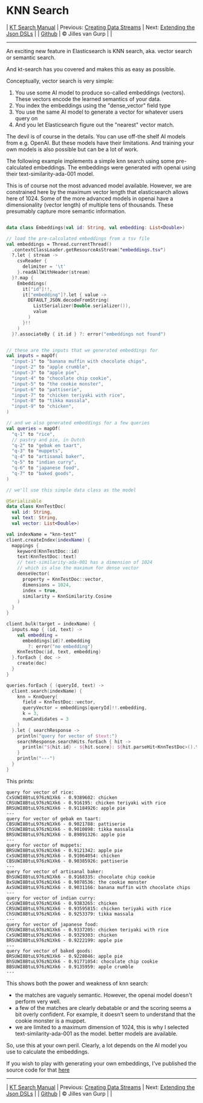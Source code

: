 # KNN Search 

| [KT Search Manual](README.md) | Previous: [Creating Data Streams](DataStreams.md) | Next: [Extending the Json DSLs](ExtendingTheDSL.md) |
| [Github](https://github.com/jillesvangurp/kt-search) | &copy; Jilles van Gurp |  |

---                

An exciting new feature in Elasticsearch is KNN search, aka. vector search or semantic search.

And kt-search has you covered and makes this as easy as possible.

Conceptually, vector search is very simple:

1. You use some AI model to produce so-called embeddings (vectors). 
These vectors encode the learned semantics of your data.
1. You index the embeddings using the "dense_vector" field type
1. You use the same AI model to generate a vector for whatever users query on
1. And you let Elasticsearch figure out the "nearest" vector match.

The devil is of course in the details. You can use off-the shelf AI models from e.g. OpenAI. But these 
models have their limitations. And training your own models is also possible but can be a lot of work.
        
The following example implements a simple knn search using some pre-calculated embeddings.
The embeddings were generated with openai using their text-similarity-ada-001 model.

This is of course not the most advanced model available. However, we are constrained here by the maximum vector length
that elasticsearch allows here of 1024. Some of the more advanced models in openai have a dimensionality 
(vector length) of multiple tens of thousands. These presumably capture more semantic information.

```kotlin

data class Embeddings(val id: String, val embedding: List<Double>)

// load the pre-calculated embeddings from a tsv file
val embeddings = Thread.currentThread()
  .contextClassLoader.getResourceAsStream("embeddings.tsv")
  ?.let { stream ->
    csvReader {
      delimiter = '\t'
    }.readAllWithHeader(stream)
  }?.map {
    Embeddings(
      it["id"]!!,
      it["embedding"]?.let { value ->
        DEFAULT_JSON.decodeFromString(
          ListSerializer(Double.serializer()),
          value
        )
      }!!
    )
  }?.associateBy { it.id } ?: error("embeddings not found")


// these are the inputs that we generated embeddings for
val inputs = mapOf(
  "input-1" to "banana muffin with chocolate chips",
  "input-2" to "apple crumble",
  "input-3" to "apple pie",
  "input-4" to "chocolate chip cookie",
  "input-5" to "the cookie monster",
  "input-6" to "pattiserie",
  "input-7" to "chicken teriyaki with rice",
  "input-8" to "tikka massala",
  "input-9" to "chicken",
)

// and we also generated embeddings for a few queries
val queries = mapOf(
  "q-1" to "rice",
  // pastry and pie, in Dutch
  "q-2" to "gebak en taart",
  "q-3" to "muppets",
  "q-4" to "artisanal baker",
  "q-5" to "indian curry",
  "q-6" to "japanese food",
  "q-7" to "baked goods",
)

// we'll use this simple data class as the model

@Serializable
data class KnnTestDoc(
  val id: String,
  val text: String,
  val vector: List<Double>)

val indexName = "knn-test"
client.createIndex(indexName) {
  mappings {
    keyword(KnnTestDoc::id)
    text(KnnTestDoc::text)
    // text-similarity-ada-001 has a dimension of 1024
    // which is also the maximum for dense vector
    denseVector(
      property = KnnTestDoc::vector,
      dimensions = 1024,
      index = true,
      similarity = KnnSimilarity.Cosine
    )
  }
}

client.bulk(target = indexName) {
  inputs.map { (id, text) ->
    val embedding =
      embeddings[id]?.embedding
        ?: error("no embedding")
    KnnTestDoc(id, text, embedding)
  }.forEach { doc ->
    create(doc)
  }
}

queries.forEach { (queryId, text) ->
  client.search(indexName) {
    knn = KnnQuery(
      field = KnnTestDoc::vector,
      queryVector = embeddings[queryId]!!.embedding,
      k = 3,
      numCandidates = 3
    )
  }.let { searchResponse ->
    println("query for vector of $text:")
    searchResponse.searchHits.forEach { hit ->
      println("${hit.id} - ${hit.score}: ${hit.parseHit<KnnTestDoc>().text}")
    }
    println("---")
  }
}
```

This prints:

```text
query for vector of rice:
CxSUWI8BtuL976zN1Xk6 - 0.9389602: chicken
CRSUWI8BtuL976zN1Xk6 - 0.916195: chicken teriyaki with rice
BRSUWI8BtuL976zN1Xk6 - 0.91184926: apple pie
---
query for vector of gebak en taart:
CBSUWI8BtuL976zN1Xk6 - 0.9021788: pattiserie
ChSUWI8BtuL976zN1Xk6 - 0.9010898: tikka massala
BRSUWI8BtuL976zN1Xk6 - 0.89891326: apple pie
---
query for vector of muppets:
BRSUWI8BtuL976zN1Xk6 - 0.9121342: apple pie
CxSUWI8BtuL976zN1Xk6 - 0.91064054: chicken
CBSUWI8BtuL976zN1Xk6 - 0.90385926: pattiserie
---
query for vector of artisanal baker:
BhSUWI8BtuL976zN1Xk6 - 0.9168335: chocolate chip cookie
BxSUWI8BtuL976zN1Xk6 - 0.9078536: the cookie monster
AxSUWI8BtuL976zN1Xk6 - 0.9031166: banana muffin with chocolate chips
---
query for vector of indian curry:
CxSUWI8BtuL976zN1Xk6 - 0.9383265: chicken
CRSUWI8BtuL976zN1Xk6 - 0.93595815: chicken teriyaki with rice
ChSUWI8BtuL976zN1Xk6 - 0.9253379: tikka massala
---
query for vector of japanese food:
CRSUWI8BtuL976zN1Xk6 - 0.9337205: chicken teriyaki with rice
CxSUWI8BtuL976zN1Xk6 - 0.9329303: chicken
BRSUWI8BtuL976zN1Xk6 - 0.9222199: apple pie
---
query for vector of baked goods:
BRSUWI8BtuL976zN1Xk6 - 0.9228046: apple pie
BhSUWI8BtuL976zN1Xk6 - 0.91771054: chocolate chip cookie
BBSUWI8BtuL976zN1Xk6 - 0.9135959: apple crumble
---
```

This shows both the power and weakness of knn search:

- the matches are vaguely semantic. However, the openai model doesn't perform very well.
- a few of the matches are clearly debatable or and the scoring seems a bit overly confident. For example, 
it doesn't seem to understand that the cookie monster is a muppet. 
- we are limited to a maximum dimension of 1024, this is why I selected text-similarity-ada-001 as the model.
better models are available.

So, use this at your own peril. Clearly, a lot depends on the AI model you use to calculate the embeddings.

If you wish to play with generating your own embeddings, I've published the source code for that 
[here](https://github.com/jillesvangurp/openai-embeddings-processor)



---

| [KT Search Manual](README.md) | Previous: [Creating Data Streams](DataStreams.md) | Next: [Extending the Json DSLs](ExtendingTheDSL.md) |
| [Github](https://github.com/jillesvangurp/kt-search) | &copy; Jilles van Gurp |  |